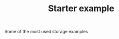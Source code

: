 <div align="center">
  <h1>Starter example </h1>
</div>

<br />

Some of the most used storage examples